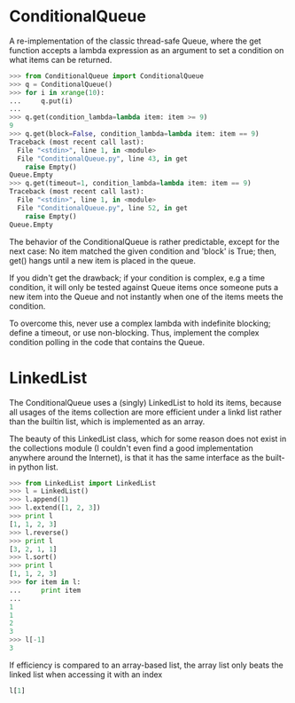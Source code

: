 # ConditionalQueue
A re-implementation of the classic thread-safe Queue, where the get function accepts a lambda expression as an argument to set a condition on what items can be returned.

```python
>>> from ConditionalQueue import ConditionalQueue
>>> q = ConditionalQueue()
>>> for i in xrange(10):
...     q.put(i)
...
>>> q.get(condition_lambda=lambda item: item >= 9)
9
>>> q.get(block=False, condition_lambda=lambda item: item == 9)
Traceback (most recent call last):
  File "<stdin>", line 1, in <module>
  File "ConditionalQueue.py", line 43, in get
    raise Empty()
Queue.Empty
>>> q.get(timeout=1, condition_lambda=lambda item: item == 9)
Traceback (most recent call last):
  File "<stdin>", line 1, in <module>
  File "ConditionalQueue.py", line 52, in get
    raise Empty()
Queue.Empty
```

The behavior of the ConditionalQueue is rather predictable, except for the next case:
No item matched the given condition and 'block' is True; then, get() hangs until a new item is placed in the queue.

If you didn't get the drawback; if your condition is complex, e.g a time condition, it will only be tested against Queue items once someone puts a new item into the Queue and not instantly when one of the items meets the condition.

To overcome this, never use a complex lambda with indefinite blocking; define a timeout, or use non-blocking. Thus, implement the complex condition polling in the code that contains the Queue.


# LinkedList
The ConditionalQueue uses a (singly) LinkedList to hold its items, because all usages of the items collection are more efficient under a linkd list rather than the builtin list, which is implemented as an array.

The beauty of this LinkedList class, which for some reason does not exist in the collections module (I couldn't even find a good implementation anywhere around the Internet), is that it has the same interface as the built-in python list.

```python
>>> from LinkedList import LinkedList
>>> l = LinkedList()
>>> l.append(1)
>>> l.extend([1, 2, 3])
>>> print l
[1, 1, 2, 3]
>>> l.reverse()
>>> print l
[3, 2, 1, 1]
>>> l.sort()
>>> print l
[1, 1, 2, 3]
>>> for item in l:
...     print item
...
1
1
2
3
>>> l[-1]
3
```

If efficiency is compared to an array-based list, the array list only beats the linked list when accessing it with an index
```python
l[1]
```
